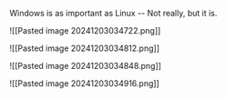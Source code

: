 
Windows is as important as Linux -- Not really, but it is.

![[Pasted image 20241203034722.png]]

![[Pasted image 20241203034812.png]]

![[Pasted image 20241203034848.png]]

![[Pasted image 20241203034916.png]]

